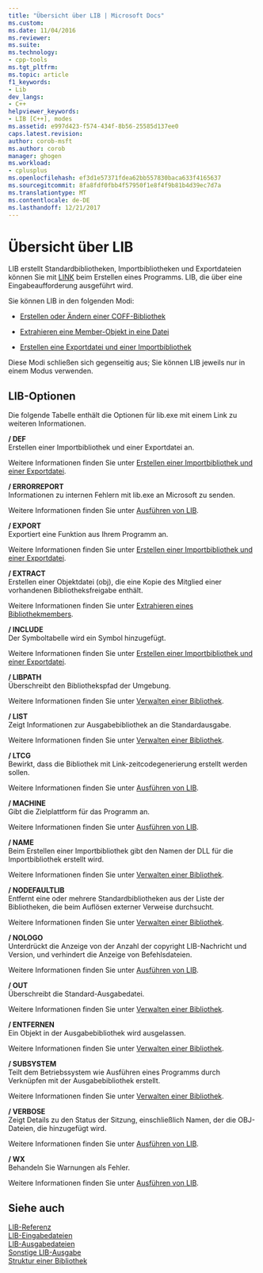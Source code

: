```yaml
---
title: "Übersicht über LIB | Microsoft Docs"
ms.custom: 
ms.date: 11/04/2016
ms.reviewer: 
ms.suite: 
ms.technology:
- cpp-tools
ms.tgt_pltfrm: 
ms.topic: article
f1_keywords:
- Lib
dev_langs:
- C++
helpviewer_keywords:
- LIB [C++], modes
ms.assetid: e997d423-f574-434f-8b56-25585d137ee0
caps.latest.revision: 
author: corob-msft
ms.author: corob
manager: ghogen
ms.workload:
- cplusplus
ms.openlocfilehash: ef3d1e57371fdea62bb557830baca633f4165637
ms.sourcegitcommit: 8fa8fdf0fbb4f57950f1e8f4f9b81b4d39ec7d7a
ms.translationtype: MT
ms.contentlocale: de-DE
ms.lasthandoff: 12/21/2017
---
```

# <a name="overview-of-lib"></a>Übersicht über LIB
LIB erstellt Standardbibliotheken, Importbibliotheken und Exportdateien können Sie mit [LINK](../../build/reference/linker-options.md) beim Erstellen eines Programms. LIB, die über eine Eingabeaufforderung ausgeführt wird.  
  
 Sie können LIB in den folgenden Modi:  
  
-   [Erstellen oder Ändern einer COFF-Bibliothek](../../build/reference/managing-a-library.md)  
  
-   [Extrahieren eine Member-Objekt in eine Datei](../../build/reference/extracting-a-library-member.md)  
  
-   [Erstellen eine Exportdatei und einer Importbibliothek](../../build/reference/working-with-import-libraries-and-export-files.md)  
  
 Diese Modi schließen sich gegenseitig aus; Sie können LIB jeweils nur in einem Modus verwenden.  
  
## <a name="lib-options"></a>LIB-Optionen  
 Die folgende Tabelle enthält die Optionen für lib.exe mit einem Link zu weiteren Informationen.  
  
 **/ DEF**  
 Erstellen einer Importbibliothek und einer Exportdatei an.  
  
 Weitere Informationen finden Sie unter [Erstellen einer Importbibliothek und einer Exportdatei](../../build/reference/building-an-import-library-and-export-file.md).  
  
 **/ ERRORREPORT**  
 Informationen zu internen Fehlern mit lib.exe an Microsoft zu senden.  
  
 Weitere Informationen finden Sie unter [Ausführen von LIB](../../build/reference/running-lib.md).  
  
 **/ EXPORT**  
 Exportiert eine Funktion aus Ihrem Programm an.  
  
 Weitere Informationen finden Sie unter [Erstellen einer Importbibliothek und einer Exportdatei](../../build/reference/building-an-import-library-and-export-file.md).  
  
 **/ EXTRACT**  
 Erstellen einer Objektdatei (obj), die eine Kopie des Mitglied einer vorhandenen Bibliotheksfreigabe enthält.  
  
 Weitere Informationen finden Sie unter [Extrahieren eines Bibliothekmembers](../../build/reference/extracting-a-library-member.md).  
  
 **/ INCLUDE**  
 Der Symboltabelle wird ein Symbol hinzugefügt.  
  
 Weitere Informationen finden Sie unter [Erstellen einer Importbibliothek und einer Exportdatei](../../build/reference/building-an-import-library-and-export-file.md).  
  
 **/ LIBPATH**  
 Überschreibt den Bibliothekspfad der Umgebung.  
  
 Weitere Informationen finden Sie unter [Verwalten einer Bibliothek](../../build/reference/managing-a-library.md).  
  
 **/ LIST**  
 Zeigt Informationen zur Ausgabebibliothek an die Standardausgabe.  
  
 Weitere Informationen finden Sie unter [Verwalten einer Bibliothek](../../build/reference/managing-a-library.md).  
  
 **/ LTCG**  
 Bewirkt, dass die Bibliothek mit Link-zeitcodegenerierung erstellt werden sollen.  
  
 Weitere Informationen finden Sie unter [Ausführen von LIB](../../build/reference/running-lib.md).  
  
 **/ MACHINE**  
 Gibt die Zielplattform für das Programm an.  
  
 Weitere Informationen finden Sie unter [Ausführen von LIB](../../build/reference/running-lib.md).  
  
 **/ NAME**  
 Beim Erstellen einer Importbibliothek gibt den Namen der DLL für die Importbibliothek erstellt wird.  
  
 Weitere Informationen finden Sie unter [Verwalten einer Bibliothek](../../build/reference/managing-a-library.md).  
  
 **/ NODEFAULTLIB**  
 Entfernt eine oder mehrere Standardbibliotheken aus der Liste der Bibliotheken, die beim Auflösen externer Verweise durchsucht.  
  
 Weitere Informationen finden Sie unter [Verwalten einer Bibliothek](../../build/reference/managing-a-library.md).  
  
 **/ NOLOGO**  
 Unterdrückt die Anzeige von der Anzahl der copyright LIB-Nachricht und Version, und verhindert die Anzeige von Befehlsdateien.  
  
 Weitere Informationen finden Sie unter [Ausführen von LIB](../../build/reference/running-lib.md).  
  
 **/ OUT**  
 Überschreibt die Standard-Ausgabedatei.  
  
 Weitere Informationen finden Sie unter [Verwalten einer Bibliothek](../../build/reference/managing-a-library.md).  
  
 **/ ENTFERNEN**  
 Ein Objekt in der Ausgabebibliothek wird ausgelassen.  
  
 Weitere Informationen finden Sie unter [Verwalten einer Bibliothek](../../build/reference/managing-a-library.md).  
  
 **/ SUBSYSTEM**  
 Teilt dem Betriebssystem wie Ausführen eines Programms durch Verknüpfen mit der Ausgabebibliothek erstellt.  
  
 Weitere Informationen finden Sie unter [Verwalten einer Bibliothek](../../build/reference/managing-a-library.md).  
  
 **/ VERBOSE**  
 Zeigt Details zu den Status der Sitzung, einschließlich Namen, der die OBJ-Dateien, die hinzugefügt wird.  
  
 Weitere Informationen finden Sie unter [Ausführen von LIB](../../build/reference/running-lib.md).  
  
 **/ WX**  
 Behandeln Sie Warnungen als Fehler.  
  
 Weitere Informationen finden Sie unter [Ausführen von LIB](../../build/reference/running-lib.md).  
  
## <a name="see-also"></a>Siehe auch  
 [LIB-Referenz](../../build/reference/lib-reference.md)   
 [LIB-Eingabedateien](../../build/reference/lib-input-files.md)   
 [LIB-Ausgabedateien](../../build/reference/lib-output-files.md)   
 [Sonstige LIB-Ausgabe](../../build/reference/other-lib-output.md)   
 [Struktur einer Bibliothek](../../build/reference/structure-of-a-library.md)